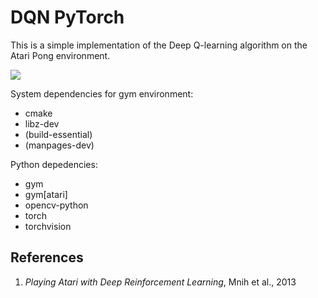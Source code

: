 # DQN PyTorch
This is a simple implementation of the Deep Q-learning algorithm on the Atari Pong environment.

![](/assets/pong.gif)

System dependencies for gym environment:
* cmake 
* libz-dev
* (build-essential)
* (manpages-dev)

Python depedencies:
* gym
* gym[atari]
* opencv-python
* torch
* torchvision

## References
1. *Playing Atari with Deep Reinforcement Learning*, Mnih et al., 2013

